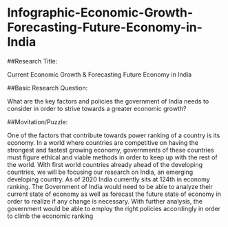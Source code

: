 # Infographic-Economic-Growth-Forecasting-Future-Economy-in-India

##Research Title: 

Current Economic Growth & Forecasting Future Economy in India 

##Basic Research Question: 

What are the key factors and policies the government of India needs to consider in order to strive towards a greater economic growth? 

##Movitation/Puzzle: 

One of the factors that contribute towards power ranking of a country is its economy. In a world where countries are competitive on having the strongest and fastest growing economy, governments of these countries must figure ethical and viable methods in order to keep up with the rest of the world. With first world countries already ahead of the developing countries, we will be focusing our research on India, an emerging developing country. As of 2020 India currently sits at 124th in economy ranking. The Government of India would need to be able to analyze their current state of economy as well as forecast the future state of economy in order to realize if any change is necessary. With further analysis, the government would be able to employ the right policies accordingly in order to climb the economic ranking 
